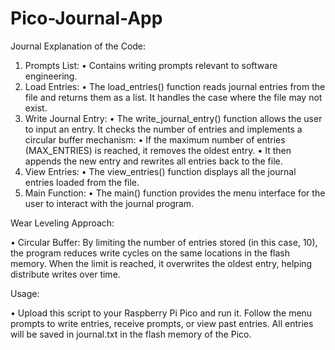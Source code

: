 # Pico-Journal-App
Journal
Explanation of the Code:

1. Prompts List:
• Contains writing prompts relevant to software engineering.
2. Load Entries:
• The load_entries() function reads journal entries from the file and returns them as a list. It handles the case where the file may not exist.
3. Write Journal Entry:
• The write_journal_entry() function allows the user to input an entry. It checks the number of entries and implements a circular buffer mechanism:
• If the maximum number of entries (MAX_ENTRIES) is reached, it removes the oldest entry.
• It then appends the new entry and rewrites all entries back to the file.
4. View Entries:
• The view_entries() function displays all the journal entries loaded from the file.
5. Main Function:
• The main() function provides the menu interface for the user to interact with the journal program.

Wear Leveling Approach:

• Circular Buffer: By limiting the number of entries stored (in this case, 10), the program reduces write cycles on the same locations in the flash memory. When the limit is reached, it overwrites the oldest entry, helping distribute writes over time.

Usage:

• Upload this script to your Raspberry Pi Pico and run it. Follow the menu prompts to write entries, receive prompts, or view past entries. All entries will be saved in journal.txt in the flash memory of the Pico.
